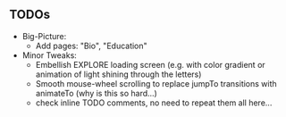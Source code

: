 ## TODOs
- Big-Picture:
    - Add pages: "Bio", "Education"
- Minor Tweaks:
    - Embellish EXPLORE loading screen (e.g. with color gradient or animation of light shining through the letters)
    - Smooth mouse-wheel scrolling to replace jumpTo transitions with animateTo (why is this so hard...)
    - check inline TODO comments, no need to repeat them all here...
